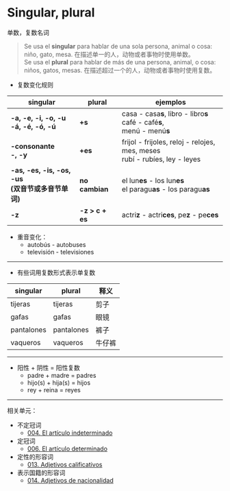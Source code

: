 # Singular, plural
单数，复数名词

> Se usa el **singular** para hablar de una sola persona, animal o cosa: niño, gato, mesa. 在描述单一的人，动物或者事物时使用单数。
> <br>
> Se usa el **plural** para hablar de más de una persona, animal, o cosa: niños, gatos, mesas. 在描述超过一个的人，动物或者事物时使用复数。

* 复数变化规则

singular | plural | ejemplos
-- | -- | --
**-a, -e, -i, -o, -u <br> -á, -é, -ó, -ú** | **+s** | casa - casa**s**, libro - libro**s** <br> café - café**s**, <br> menú - menú**s**
**-consonante <br> -, -y** | **+es** | frijol - frijoles, reloj - relojes, mes, meses <br> rubí - rubíes, ley - leyes
**-as, -es, -is, -os, -us <br> (双音节或多音节单词)** | **no cambian** | el lun**es** - los lun**es** <br> el paragu**as** - los paragu**as**
**-z** | **-z > c + es** | actri**z** - actri**ces**, pe**z** - pe**ces**

* 重音变化：
  * autobús - autobuses
  * televisión - televisiones

----

* 有些词用复数形式表示单复数

singular | plural | 释义
--- | --- | ---
tijeras | tijeras | 剪子
gafas | gafas | 眼镜
pantalones | pantalones | 裤子
vaqueros | vaqueros | 牛仔裤

----

* 阳性 + 阴性 = 阳性复数
  * padre + madre = padres
  * hijo(s) + hija(s) = hijos
  * rey + reina = reyes

----

相关单元：
- 不定冠词
  - [004. El artículo indeterminado](notes/004-un-una-unos-unas.md)
- 定冠词
  - [006. El artículo determinado](notes/006-el-la-los-las.md)
- 定性的形容词
  - [013. Adjetivos calificativos](notes/013-un-coche-pequeño.md)
- 表示国籍的形容词
  - [014. Adjetivos de nacionalidad](notes/014-una-amiga-chilena.md)
